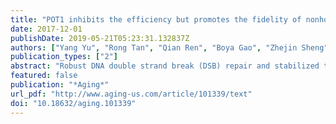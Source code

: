 ```yaml
---
title: "POT1 inhibits the efficiency but promotes the fidelity of nonhomologous end joining at non-telomeric DNA regions."
date: 2017-12-01
publishDate: 2019-05-21T05:23:31.132837Z
authors: ["Yang Yu", "Rong Tan", "Qian Ren", "Boya Gao", "Zhejin Sheng", "Juanlian Zhang", "Xiaoqing Zheng", "Ying Jiang", "Li Lan", "Zhiyong Mao"]
publication_types: ["2"]
abstract: "Robust DNA double strand break (DSB) repair and stabilized telomeres help maintain genome integrity, preventing the onset of aging or tumorigenesis. POT1 is one of the six factors in the shelterin complex, which protects telomeres from being recognized as DNA damages. TRF1 and TRF2, two other shelterin proteins, have been shown to participate in DNA DSB repair at non-telomeric regions, but whether POT1, which binds to single strand telomeric DNA at chromosomal ends, is involved in DNA DSB repair has not been assessed. Here we found that POT1 arrives at DNA damage sites upon the occurrence of DNA DSBs. It suppresses the efficiency of nonhomologous end joining (NHEJ), the major pathway for fixing DNA DSBs in mammals, but surprisingly promotes NHEJ fidelity. Mechanistic studies indicate that POT1 facilitates the recruitment of Artemis, which is a nuclease and promotes fidelity of NHEJ, to DNA damage sites. In addition, we found that overexpression of POT1 inhibits the protein stability of Lig3, which is the major regulator of alternative NHEJ (alt-NHEJ), therefore suppressing the efficiency of alt-NHEJ. Taken together we propose that POT1 is a key factor regulating the balance between the efficiency and fidelity of NHEJ at non-telomeric DNA regions."
featured: false
publication: "*Aging*"
url_pdf: "http://www.aging-us.com/article/101339/text"
doi: "10.18632/aging.101339"
---
```


